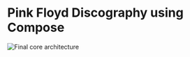 # Pink Floyd Discography using Compose

<img src="https://rickyslash.my.id/wp-content/uploads/2024/03/2-project-prev-pink-floyd-compose-c.jpg" alt="Final core architecture">
